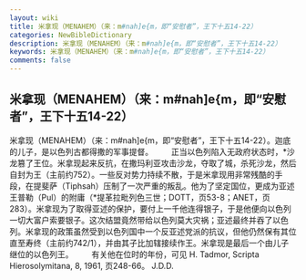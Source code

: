 ```yaml
---
layout: wiki
title: 米拿现（MENAHEM）（来：m#nah]e{m，即“安慰者”，王下十五14-22）
categories: NewBibleDictionary
description: 米拿现（MENAHEM）（来：m#nah]e{m，即“安慰者”，王下十五14-22）
keywords: 米拿现（MENAHEM）（来：m#nah]e{m，即“安慰者”，王下十五14-22）
comments: false
---
```


## 米拿现（MENAHEM）（来：m#nah]e{m，即“安慰者”，王下十五14-22）



米拿现（MENAHEM）（来：m#nah]e{m，即“安慰者”，王下十五14-22）。迦底的儿子，是以色列古都得撒的军事提督。
　　正当以色列陷入无政府状态时，*沙龙篡了王位。米拿现起来反抗，在撒玛利亚攻击沙龙，夺取了城，杀死沙龙，然后自封为王（主前约752）。一些反对势力持续不散，于是米拿现用非常残酷的手段，在提斐萨（Tiphsah）压制了一次严重的叛乱。他为了坚定国位，更成为亚述王普勒（Pul）的附庸（*提革拉毗列色三世；DOTT，页53-8；ANET，页283）。米拿现为了取得亚述的保护，要付上一千他连得银子，于是他便向以色列一切大富户索要银子。这次结盟竟然带给以色列莫大灾祸；亚述最终并吞了以色列。米拿现的政策虽然受到以色列国中一个反亚述党派的抗议，但他仍然保有其位直至寿终（主前约742/1），并由其子比加辖接续作王。米拿现是最后一个由儿子继位的以色列王。
　　有关他在位时的年份，可见 H. Tadmor, Scripta Hierosolymitana, 8, 1961, 页248-66。
J.D.D.




